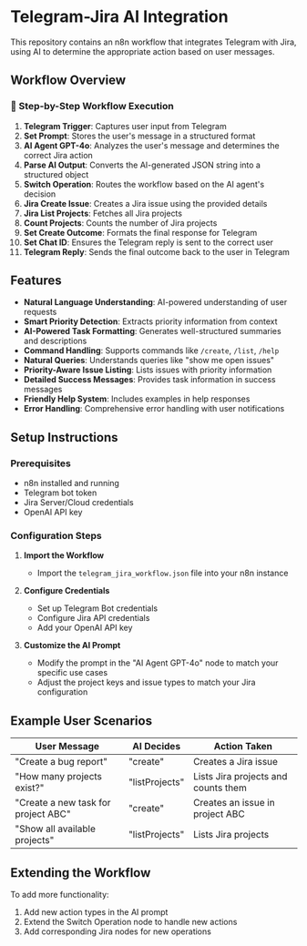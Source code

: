 # Telegram-Jira AI Integration

This repository contains an n8n workflow that integrates Telegram with Jira, using AI to determine the appropriate action based on user messages.

## Workflow Overview

### 📌 Step-by-Step Workflow Execution
1. **Telegram Trigger**: Captures user input from Telegram
2. **Set Prompt**: Stores the user's message in a structured format
3. **AI Agent GPT-4o**: Analyzes the user's message and determines the correct Jira action
4. **Parse AI Output**: Converts the AI-generated JSON string into a structured object
5. **Switch Operation**: Routes the workflow based on the AI agent's decision
6. **Jira Create Issue**: Creates a Jira issue using the provided details
7. **Jira List Projects**: Fetches all Jira projects
8. **Count Projects**: Counts the number of Jira projects
9. **Set Create Outcome**: Formats the final response for Telegram
10. **Set Chat ID**: Ensures the Telegram reply is sent to the correct user
11. **Telegram Reply**: Sends the final outcome back to the user in Telegram

## Features

- **Natural Language Understanding**: AI-powered understanding of user requests
- **Smart Priority Detection**: Extracts priority information from context
- **AI-Powered Task Formatting**: Generates well-structured summaries and descriptions
- **Command Handling**: Supports commands like `/create`, `/list`, `/help`
- **Natural Queries**: Understands queries like "show me open issues"
- **Priority-Aware Issue Listing**: Lists issues with priority information
- **Detailed Success Messages**: Provides task information in success messages
- **Friendly Help System**: Includes examples in help responses
- **Error Handling**: Comprehensive error handling with user notifications

## Setup Instructions

### Prerequisites
- n8n installed and running
- Telegram bot token
- Jira Server/Cloud credentials
- OpenAI API key

### Configuration Steps

1. **Import the Workflow**
   - Import the `telegram_jira_workflow.json` file into your n8n instance

2. **Configure Credentials**
   - Set up Telegram Bot credentials
   - Configure Jira API credentials
   - Add your OpenAI API key

3. **Customize the AI Prompt**
   - Modify the prompt in the "AI Agent GPT-4o" node to match your specific use cases
   - Adjust the project keys and issue types to match your Jira configuration

## Example User Scenarios

| User Message | AI Decides | Action Taken |
|--------------|------------|---------------|
| "Create a bug report" | "create" | Creates a Jira issue |
| "How many projects exist?" | "listProjects" | Lists Jira projects and counts them |
| "Create a new task for project ABC" | "create" | Creates an issue in project ABC |
| "Show all available projects" | "listProjects" | Lists Jira projects |

## Extending the Workflow

To add more functionality:
1. Add new action types in the AI prompt
2. Extend the Switch Operation node to handle new actions
3. Add corresponding Jira nodes for new operations